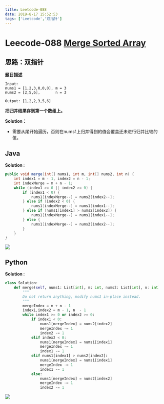 ```yaml
---
title: Leetcode-088
date: 2019-8-17 15:52:53
tags: ['Leetcode','双指针']
---
```


# Leecode-088 [Merge Sorted Array](https://leetcode-cn.com/problems/merge-sorted-array/)

## 思路：双指针

**题目描述**

```
Input:
nums1 = [1,2,3,0,0,0], m = 3
nums2 = [2,5,6],       n = 3

Output: [1,2,2,3,5,6]
```

**把归并结果存到第一个数组上。**



**Solution：**

- 需要从尾开始遍历，否则在nums1上归并得到的值会覆盖还未进行归并比较的值。



<!--more-->



## Java

**Solution :**

```java
public void merge(int[] nums1, int m, int[] nums2, int n) {
    int index1 = m - 1, index2 = n - 1;
    int indexMerge = m + n - 1;
    while (index1 >= 0 || index2 >= 0) {
        if (index1 < 0) {
            nums1[indexMerge--] = nums2[index2--];
        } else if (index2 < 0) {
            nums1[indexMerge--] = nums1[index1--];
        } else if (nums1[index1] > nums2[index2]) {
            nums1[indexMerge--] = nums1[index1--];
        } else {
            nums1[indexMerge--] = nums2[index2--];
        }
    }
}
```

![](https://zhuuu-bucket.oss-cn-beijing.aliyuncs.com/img/20200310194017.png)



## Python 



**Solution :**

```python
class Solution:
    def merge(self, nums1: List[int], m: int, nums2: List[int], n: int) -> None:
        """
        Do not return anything, modify nums1 in-place instead.
        """
        mergeIndex = m + n - 1
        index1,index2 = m - 1, n  - 1
        while index1 >= 0 or index2 >= 0:
            if index1 < 0:
                nums1[mergeIndex] = nums2[index2]
                mergeIndex -= 1
                index2 -= 1
            elif index2 < 0:
                nums1[mergeIndex] = nums1[index1]
                mergeIndex -= 1
                index1 -= 1
            elif nums1[index1] > nums2[index2]:
                nums1[mergeIndex] = nums1[index1]
                mergeIndex -= 1
                index1 -= 1
            else:
                nums1[mergeIndex] = nums2[index2]
                mergeIndex -= 1
                index2 -= 1
```



![](https://zhuuu-bucket.oss-cn-beijing.aliyuncs.com/img/20200310193948.png)